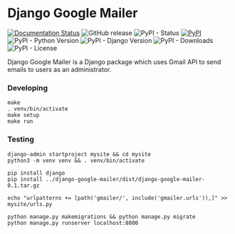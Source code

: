 # Django Google Mailer

[![Documentation Status](https://readthedocs.org/projects/django-google-mailer/badge/?version=stable)](https://django-google-mailer.readthedocs.io/en/stable/?badge=stable)
![GitHub release](https://img.shields.io/github/v/release/nikhiljohn10/django-google-mailer)
![PyPI - Status](https://img.shields.io/pypi/status/django-google-mailer)
[![PyPI](https://img.shields.io/pypi/v/django-google-mailer)](https://pypi.org/project/django-google-mailer)
![PyPI - Python Version](https://img.shields.io/pypi/pyversions/django-google-mailer)
![PyPI - Django Version](https://img.shields.io/pypi/djversions/django-google-mailer)
![PyPI - Downloads](https://img.shields.io/pypi/dm/django-google-mailer)
![PyPI - License](https://img.shields.io/pypi/l/django-google-mailer)

Django Google Mailer is a Django package which uses Gmail API to send emails to users as an administrator. 

### Developing

```
make
. venv/bin/activate
make setup
make run
```

### Testing

```
django-admin startproject mysite && cd mysite
python3 -m venv venv && . venv/bin/activate

pip install django
pip install ../django-google-mailer/dist/django-google-mailer-0.1.tar.gz

echo "urlpatterns += [path('gmailer/', include('gmailer.urls')),]" >> mysite/urls.py

python manage.py makemigrations && python manage.py migrate
python manage.py runserver localhost:8000
```
